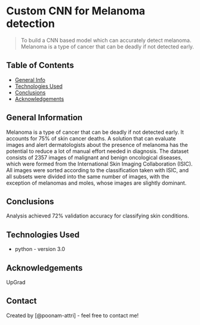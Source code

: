# Custom CNN for Melanoma detection
> To build a CNN based model which can accurately detect melanoma. Melanoma is a type of cancer that can be deadly if not detected early.


## Table of Contents
* [General Info](#general-information)
* [Technologies Used](#technologies-used)
* [Conclusions](#conclusions)
* [Acknowledgements](#acknowledgements)


## General Information
Melanoma is a type of cancer that can be deadly if not detected early. It accounts for 75% of skin cancer deaths. A solution that can evaluate images and alert dermatologists about the presence of melanoma has the potential to reduce a lot of manual effort needed in diagnosis.
The dataset consists of 2357 images of malignant and benign oncological diseases, which were formed from the International Skin Imaging Collaboration (ISIC). All images were sorted according to the classification taken with ISIC, and all subsets were divided into the same number of images, with the exception of melanomas and moles, whose images are slightly dominant.


## Conclusions
Analysis achieved 72% validation accuracy for classifying skin conditions.

## Technologies Used
- python - version 3.0

## Acknowledgements
UpGrad

## Contact
Created by [@poonam-attri] - feel free to contact me!
